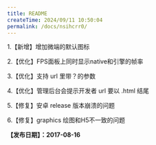 ```yaml
---
title: README
createTime: 2024/09/11 10:50:04
permalink: /docs/nsihcrr0/
---
```

1.【新增】增加微端的默认图标

2.【优化】FPS面板上同时显示native和引擎的帧率

3.【优化】支持 url 里带？的参数

4.【优化】管理后台会提示开发者 url 要以 .html 结尾

5.【修复】安卓 release 版本崩溃的问题

6.【修复】graphics 绘图和H5不一致的问题

**【发布日期】：2017-08-16**
